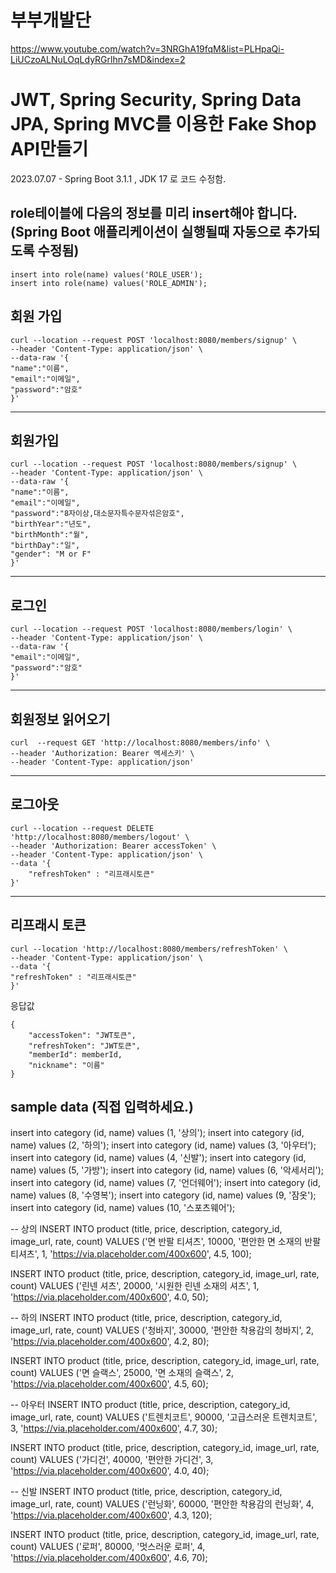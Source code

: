 # 부부개발단
https://www.youtube.com/watch?v=3NRGhA19fqM&list=PLHpaQi-LiUCzoALNuLOqLdyRGrlhn7sMD&index=2

# JWT, Spring Security, Spring Data JPA, Spring MVC를 이용한 Fake Shop API만들기

2023.07.07 - Spring Boot 3.1.1 , JDK 17 로 코드 수정함.


## role테이블에 다음의 정보를 미리 insert해야 합니다. (Spring Boot 애플리케이션이 실행될때 자동으로 추가되도록 수정됨)

```
insert into role(name) values('ROLE_USER');
insert into role(name) values('ROLE_ADMIN');
```


## 회원 가입

```
curl --location --request POST 'localhost:8080/members/signup' \
--header 'Content-Type: application/json' \
--data-raw '{
"name":"이름",
"email":"이메일",
"password":"암호"
}'
```

---

## 회원가입

```
curl --location --request POST 'localhost:8080/members/signup' \
--header 'Content-Type: application/json' \
--data-raw '{
"name":"이름",
"email":"이메일",
"password":"8자이상,대소문자특수문자섞은암호",
"birthYear":"년도",
"birthMonth":"월",
"birthDay":"일",
"gender": "M or F"
}'
```

---

## 로그인

```
curl --location --request POST 'localhost:8080/members/login' \
--header 'Content-Type: application/json' \
--data-raw '{
"email":"이메일",
"password":"암호"
}'
```

---

## 회원정보 읽어오기

```
curl  --request GET 'http://localhost:8080/members/info' \
--header 'Authorization: Bearer 엑세스키' \
--header 'Content-Type: application/json'
```

---

## 로그아웃

```
curl --location --request DELETE 'http://localhost:8080/members/logout' \
--header 'Authorization: Bearer accessToken' \
--header 'Content-Type: application/json' \
--data '{
    "refreshToken" : "리프래시토큰"
}'
```
---

## 리프래시 토큰

```
curl --location 'http://localhost:8080/members/refreshToken' \
--header 'Content-Type: application/json' \
--data '{
"refreshToken" : "리프래시토큰"
}'
```

응답값

```
{
    "accessToken": "JWT토큰",
    "refreshToken": "JWT토큰",
    "memberId": memberId,
    "nickname": "이름"
}
```


## sample data (직접 입력하세요.)

insert into category (id, name) values (1, '상의');
insert into category (id, name) values (2, '하의');
insert into category (id, name) values (3, '아우터');
insert into category (id, name) values (4, '신발');
insert into category (id, name) values (5, '가방');
insert into category (id, name) values (6, '악세서리');
insert into category (id, name) values (7, '언더웨어');
insert into category (id, name) values (8, '수영복');
insert into category (id, name) values (9, '잠옷');
insert into category (id, name) values (10, '스포츠웨어');



-- 상의
INSERT INTO product (title, price, description, category_id, image_url, rate, count)
VALUES ('면 반팔 티셔츠', 10000, '편안한 면 소재의 반팔 티셔츠', 1, 'https://via.placeholder.com/400x600', 4.5, 100);

INSERT INTO product (title, price, description, category_id, image_url, rate, count)
VALUES ('린넨 셔츠', 20000, '시원한 린넨 소재의 셔츠', 1, 'https://via.placeholder.com/400x600', 4.0, 50);

-- 하의
INSERT INTO product (title, price, description, category_id, image_url, rate, count)
VALUES ('청바지', 30000, '편안한 착용감의 청바지', 2, 'https://via.placeholder.com/400x600', 4.2, 80);

INSERT INTO product (title, price, description, category_id, image_url, rate, count)
VALUES ('면 슬랙스', 25000, '면 소재의 슬랙스', 2, 'https://via.placeholder.com/400x600', 4.5, 60);

-- 아우터
INSERT INTO product (title, price, description, category_id, image_url, rate, count)
VALUES ('트렌치코트', 90000, '고급스러운 트렌치코트', 3, 'https://via.placeholder.com/400x600', 4.7, 30);

INSERT INTO product (title, price, description, category_id, image_url, rate, count)
VALUES ('가디건', 40000, '편안한 가디건', 3, 'https://via.placeholder.com/400x600', 4.0, 40);

-- 신발
INSERT INTO product (title, price, description, category_id, image_url, rate, count)
VALUES ('런닝화', 60000, '편안한 착용감의 런닝화', 4, 'https://via.placeholder.com/400x600', 4.3, 120);

INSERT INTO product (title, price, description, category_id, image_url, rate, count)
VALUES ('로퍼', 80000, '멋스러운 로퍼', 4, 'https://via.placeholder.com/400x600', 4.6, 70);



